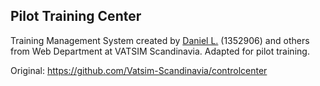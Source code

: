 ## Pilot Training Center

Training Management System created by [Daniel L.](https://github.com/blt950) (1352906) and others from Web Department at VATSIM Scandinavia. Adapted for pilot training.

Original: https://github.com/Vatsim-Scandinavia/controlcenter

